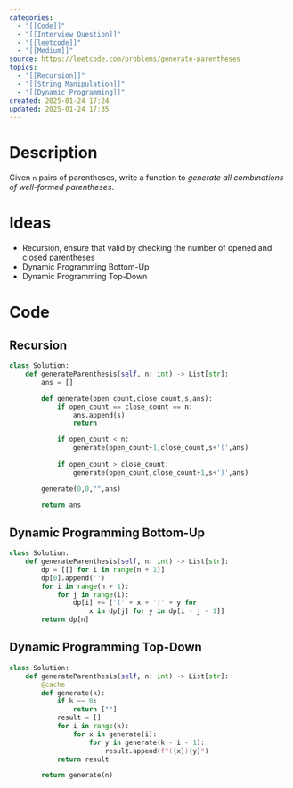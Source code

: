 ```yaml
---
categories:
  - "[[Code]]"
  - "[[Interview Question]]"
  - "[[leetcode]]"
  - "[[Medium]]"
source: https://leetcode.com/problems/generate-parentheses
topics:
  - "[[Recursion]]"
  - "[[String Manipulation]]"
  - "[[Dynamic Programming]]"
created: 2025-01-24 17:24
updated: 2025-01-24 17:35
---
```

# Description
Given `n` pairs of parentheses, write a function to _generate all combinations of well-formed parentheses_.
# Ideas 
- Recursion, ensure that valid by checking the number of opened and closed parentheses
- Dynamic Programming Bottom-Up
- Dynamic Programming Top-Down

# Code
## Recursion
```python
class Solution:
    def generateParenthesis(self, n: int) -> List[str]:
        ans = []

        def generate(open_count,close_count,s,ans):
            if open_count == close_count == n:
                ans.append(s)
                return

            if open_count < n:
                generate(open_count+1,close_count,s+'(',ans)
            
            if open_count > close_count:
                generate(open_count,close_count+1,s+')',ans)

        generate(0,0,"",ans)

        return ans
```

## Dynamic Programming Bottom-Up
```python
class Solution:
    def generateParenthesis(self, n: int) -> List[str]:
        dp = [[] for i in range(n + 1)]
        dp[0].append('')
        for i in range(n + 1):
            for j in range(i):
                dp[i] += ['(' + x + ')' + y for 
                    x in dp[j] for y in dp[i - j - 1]]
        return dp[n]
``` 

## Dynamic Programming Top-Down
```python
class Solution:
    def generateParenthesis(self, n: int) -> List[str]:
        @cache
        def generate(k):
            if k == 0:
                return [""]
            result = []
            for i in range(k):
                for x in generate(i):
                    for y in generate(k - i - 1):
                        result.append(f"({x}){y}")
            return result

        return generate(n)
``` 